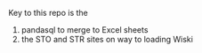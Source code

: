 Key to this repo is the
1. pandasql to merge to Excel sheets
2. the STO and STR sites on way to loading Wiski

